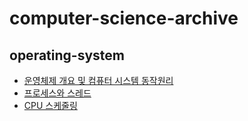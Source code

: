 # computer-science-archive

## operating-system 
- [운영체제 개요 및 컴퓨터 시스템 동작원리](https://github.com/Suxxxxhyun/computer-science-archive/blob/main/os/part1/os-part1.md)
- [프로세스와 스레드](https://github.com/Suxxxxhyun/computer-science-archive/blob/main/os/part2/os-part2.md)
- [CPU 스케줄링](https://github.com/Suxxxxhyun/computer-science-archive/blob/main/os/part3/os-learning(3).md)
